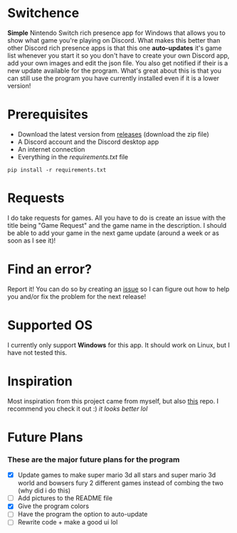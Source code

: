 # Switchence
**Simple** Nintendo Switch rich presence app for Windows that allows you to show what game you're playing on Discord. What makes this better than other Discord rich presence apps is that this one **auto-updates** it's game list whenever you start it so you don't have to create your own Discord app, add your own images and edit the json file. You also get notified if their is a new update available for the program. What's great about this is that you can still use the program you have currently installed even if it is a lower version!

# Prerequisites
* Download the latest version from [releases](https://github.com/Aethese/Switchence/releases/) (download the zip file)
* A Discord account and the Discord desktop app
* An internet connection
* Everything in the *requirements.txt* file
```
pip install -r requirements.txt
```

# Requests
I do take requests for games. All you have to do is create an issue with the title being "Game Request" and the game name in the description. I should be able to add your game in the next game update (around a week or as soon as I see it)!

# Find an error?
Report it! You can do so by creating an [issue](https://github.com/Aethese/Switchence/issues/) so I can figure out how to help you and/or fix the problem for the next release!

# Supported OS
I currently only support **Windows** for this app. It should work on Linux, but I have not tested this.

# Inspiration
Most inspiration from this project came from myself, but also [this](https://github.com/Da532/NS-RPC) repo. I recommend you check  it out :) *it looks better lol*

# Future Plans
### These are the major future plans for the program
- [x] Update games to make super mario 3d all stars and super mario 3d world and bowsers fury 2 different games instead of combing the two (why did i do this)
- [ ] Add pictures to the README file
- [x] Give the program colors
- [ ] Have the program the option to auto-update
- [ ] Rewrite code + make a good ui lol
